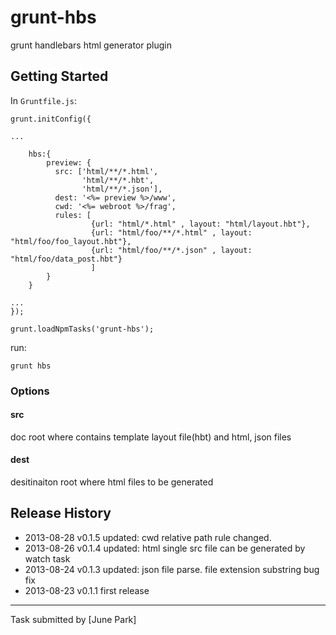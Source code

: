 # grunt-hbs

grunt handlebars html generator plugin

## Getting Started

In `Gruntfile.js`:

	grunt.initConfig({
	
	...
	
		hbs:{
	        preview: {
	          src: ['html/**/*.html',
	                'html/**/*.hbt',
	                'html/**/*.json'],
	          dest: '<%= preview %>/www',
	          cwd: '<%= webroot %>/frag',
	          rules: [
	                  {url: "html/*.html" , layout: "html/layout.hbt"},
	                  {url: "html/foo/**/*.html" , layout: "html/foo/foo_layout.hbt"},
	                  {url: "html/foo/**/*.json" , layout: "html/foo/data_post.hbt"}
	                  ]
	        }
	    }
	
	...
	});
	
	grunt.loadNpmTasks('grunt-hbs');
  

run:

	grunt hbs


### Options

#### src

doc root where contains template layout file(hbt) and html, json files

#### dest

desitinaiton root where html files to be generated


	

## Release History

 * 2013-08-28 v0.1.5 updated: cwd relative path rule changed. 
 * 2013-08-26 v0.1.4 updated: html single src file can be generated by watch task 
 * 2013-08-24 v0.1.3 updated: json file parse. file extension substring bug fix
 * 2013-08-23 v0.1.1 first release
---

Task submitted by [June Park]
